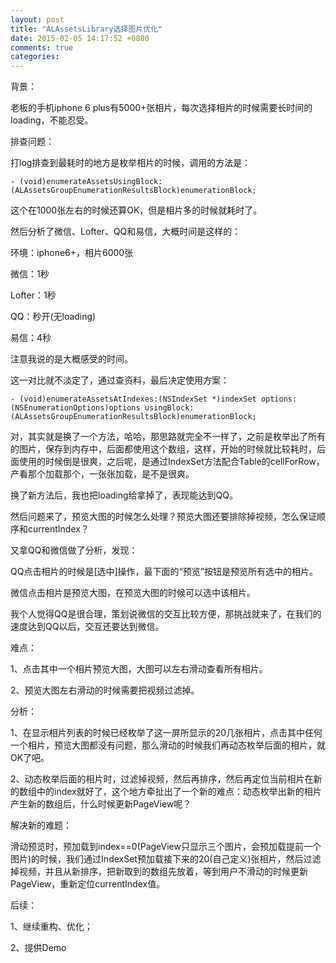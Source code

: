 ```yaml
---
layout: post
title: "ALAssetsLibrary选择图片优化"
date: 2015-02-05 14:17:52 +0800
comments: true
categories: 
---
```


背景：

老板的手机iphone 6 plus有5000+张相片，每次选择相片的时候需要长时间的loading，不能忍受。

排查问题：

打log排查到最耗时的地方是枚举相片的时候，调用的方法是：

	- (void)enumerateAssetsUsingBlock:(ALAssetsGroupEnumerationResultsBlock)enumerationBlock;
	
这个在1000张左右的时候还算OK，但是相片多的时候就耗时了。

然后分析了微信、Lofter、QQ和易信，大概时间是这样的：

环境：iphone6+，相片6000张

微信：1秒

Lofter：1秒

QQ：秒开(无loading)

易信：4秒

注意我说的是大概感受的时间。

这一对比就不淡定了，通过查资料，最后决定使用方案：

	- (void)enumerateAssetsAtIndexes:(NSIndexSet *)indexSet options:(NSEnumerationOptions)options usingBlock:(ALAssetsGroupEnumerationResultsBlock)enumerationBlock;
	
对，其实就是换了一个方法，哈哈，那思路就完全不一样了，之前是枚举出了所有的图片，保存到内存中，后面都使用这个数组，这样，开始的时候就比较耗时，后面使用的时候倒是很爽，之后呢，是通过IndexSet方法配合Table的cellForRow，产看那个加载那个，一张张加载，是不是很爽。

换了新方法后，我也把loading给拿掉了，表现能达到QQ。

然后问题来了，预览大图的时候怎么处理？预览大图还要排除掉视频，怎么保证顺序和currentIndex？

又拿QQ和微信做了分析，发现：

QQ点击相片的时候是[选中]操作，最下面的“预览”按钮是预览所有选中的相片。

微信点击相片是预览大图，在预览大图的时候可以选中该相片。

我个人觉得QQ是很合理，策划说微信的交互比较方便，那挑战就来了，在我们的速度达到QQ以后，交互还要达到微信。

难点：

1、点击其中一个相片预览大图，大图可以左右滑动查看所有相片。

2、预览大图左右滑动的时候需要把视频过滤掉。

分析：

1、在显示相片列表的时候已经枚举了这一屏所显示的20几张相片，点击其中任何一个相片，预览大图都没有问题，那么滑动的时候我们再动态枚举后面的相片，就OK了吧。

2、动态枚举后面的相片时，过滤掉视频，然后再排序，然后再定位当前相片在新的数组中的index就好了，这个地方牵扯出了一个新的难点：动态枚举出新的相片产生新的数组后，什么时候更新PageView呢？

解决新的难题：

滑动预览时，预加载到index==0(PageView只显示三个图片，会预加载提前一个图片)的时候，我们通过IndexSet预加载接下来的20(自己定义)张相片，然后过滤掉视频，并且从新排序，把新取到的数组先放着，等到用户不滑动的时候更新PageView，重新定位currentIndex值。

后续：

1、继续重构、优化；

2、提供Demo
